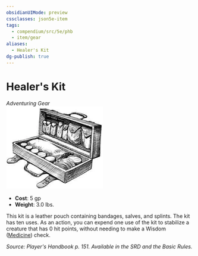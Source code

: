 ```yaml
---
obsidianUIMode: preview
cssclasses: json5e-item
tags:
  - compendium/src/5e/phb
  - item/gear
aliases:
  - Healer's Kit
dg-publish: true
---
```

# Healer's Kit
*Adventuring Gear*  
![](https://raw.githubusercontent.com/5etools-mirror-2/5etools-img/main/items/PHB/Healer%27s%20Kit.webp#right)  

- **Cost**: 5 gp
- **Weight**: 3.0 lbs.

This kit is a leather pouch containing bandages, salves, and splints. The kit has ten uses. As an action, you can expend one use of the kit to stabilize a creature that has 0 hit points, without needing to make a Wisdom ([Medicine](/3-Mechanics/CLI/rules/skills.md#Medicine)) check.

*Source: Player's Handbook p. 151. Available in the SRD and the Basic Rules.*